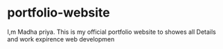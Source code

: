 # portfolio-website
I,m Madha priya. This is my official portfolio website to showes all Details and work expirence web developmen
